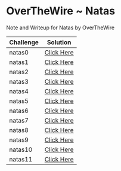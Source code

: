 # OverTheWire ~ Natas

Note and Writeup for Natas by OverTheWire

| Challenge | Solution |
| --- | --- |
| natas0 | <a href="./natas0.py">Click Here</a> | 
| natas1 | <a href="./natas1.py/">Click Here</a> | 
| natas2 | <a href="./natas2.py">Click Here</a> | 
| natas3 | <a href="./natas3.py">Click Here</a> | 
| natas4 | <a href="./natas4.py/">Click Here</a> | 
| natas5 | <a href="./natas5.py">Click Here</a> | 
| natas6 | <a href="./natas6.py">Click Here</a> | 
| natas7 | <a href="./natas7.py/">Click Here</a> | 
| natas8 | <a href="./natas8.py">Click Here</a> | 
| natas9 | <a href="./natas9.py">Click Here</a> | 
| natas10 | <a href="./natas10.py">Click Here</a> | 
| natas11 | <a href="./natas11.py">Click Here</a> | 